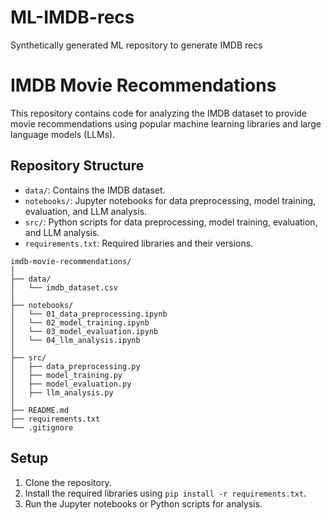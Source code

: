 # ML-IMDB-recs
Synthetically generated ML repository to generate IMDB recs

# IMDB Movie Recommendations

This repository contains code for analyzing the IMDB dataset to provide movie recommendations using popular machine learning libraries and large language models (LLMs).

## Repository Structure

- `data/`: Contains the IMDB dataset.
- `notebooks/`: Jupyter notebooks for data preprocessing, model training, evaluation, and LLM analysis.
- `src/`: Python scripts for data preprocessing, model training, evaluation, and LLM analysis.
- `requirements.txt`: Required libraries and their versions.

```
imdb-movie-recommendations/
│
├── data/
│   └── imdb_dataset.csv
│
├── notebooks/
│   └── 01_data_preprocessing.ipynb
│   └── 02_model_training.ipynb
│   └── 03_model_evaluation.ipynb
│   └── 04_llm_analysis.ipynb
│
├── src/
│   ├── data_preprocessing.py
│   ├── model_training.py
│   ├── model_evaluation.py
│   ├── llm_analysis.py
│
├── README.md
├── requirements.txt
└── .gitignore
```

## Setup

1. Clone the repository.
2. Install the required libraries using `pip install -r requirements.txt`.
3. Run the Jupyter notebooks or Python scripts for analysis.

